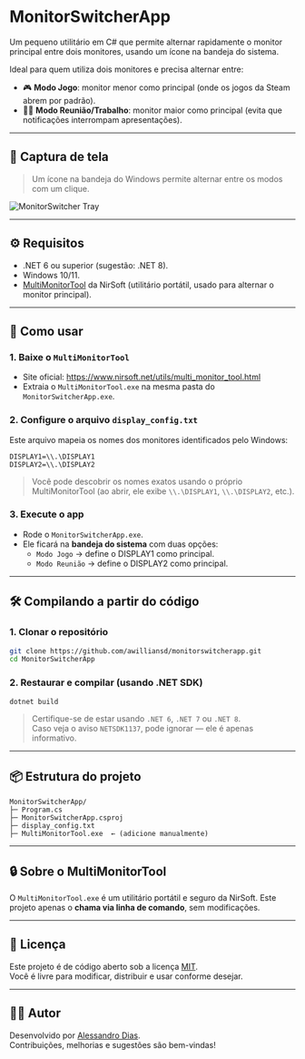 # MonitorSwitcherApp

Um pequeno utilitário em C# que permite alternar rapidamente o monitor principal entre dois monitores, usando um ícone na bandeja do sistema.

Ideal para quem utiliza dois monitores e precisa alternar entre:

- 🎮 **Modo Jogo**: monitor menor como principal (onde os jogos da Steam abrem por padrão).
- 🧑‍💻 **Modo Reunião/Trabalho**: monitor maior como principal (evita que notificações interrompam apresentações).

---

## 📸 Captura de tela

> Um ícone na bandeja do Windows permite alternar entre os modos com um clique.

![MonitorSwitcher Tray](docs/monitor-switcher-tray.png)

---

## ⚙️ Requisitos

- .NET 6 ou superior (sugestão: .NET 8).
- Windows 10/11.
- [MultiMonitorTool](https://www.nirsoft.net/utils/multi_monitor_tool.html) da NirSoft (utilitário portátil, usado para alternar o monitor principal).

---

## 🚀 Como usar

### 1. Baixe o `MultiMonitorTool`
- Site oficial: https://www.nirsoft.net/utils/multi_monitor_tool.html
- Extraia o `MultiMonitorTool.exe` na mesma pasta do `MonitorSwitcherApp.exe`.

### 2. Configure o arquivo `display_config.txt`
Este arquivo mapeia os nomes dos monitores identificados pelo Windows:

```
DISPLAY1=\\.\DISPLAY1
DISPLAY2=\\.\DISPLAY2
```

> Você pode descobrir os nomes exatos usando o próprio MultiMonitorTool (ao abrir, ele exibe `\\.\DISPLAY1`, `\\.\DISPLAY2`, etc.).

### 3. Execute o app
- Rode o `MonitorSwitcherApp.exe`.
- Ele ficará na **bandeja do sistema** com duas opções:
  - `Modo Jogo` → define o DISPLAY1 como principal.
  - `Modo Reunião` → define o DISPLAY2 como principal.

---

## 🛠️ Compilando a partir do código

### 1. Clonar o repositório
```bash
git clone https://github.com/awilliansd/monitorswitcherapp.git
cd MonitorSwitcherApp
```

### 2. Restaurar e compilar (usando .NET SDK)
```bash
dotnet build
```

> Certifique-se de estar usando `.NET 6`, `.NET 7` ou `.NET 8`.  
> Caso veja o aviso `NETSDK1137`, pode ignorar — ele é apenas informativo.

---

## 📦 Estrutura do projeto

```
MonitorSwitcherApp/
├─ Program.cs
├─ MonitorSwitcherApp.csproj
├─ display_config.txt
├─ MultiMonitorTool.exe  ← (adicione manualmente)
```

---

## 🔒 Sobre o MultiMonitorTool

O `MultiMonitorTool.exe` é um utilitário portátil e seguro da NirSoft. Este projeto apenas o **chama via linha de comando**, sem modificações.

---

## 📝 Licença

Este projeto é de código aberto sob a licença [MIT](LICENSE).  
Você é livre para modificar, distribuir e usar conforme desejar.

---

## 🙋‍♂️ Autor

Desenvolvido por [Alessandro Dias](https://github.com/awilliansd).  
Contribuições, melhorias e sugestões são bem-vindas!
